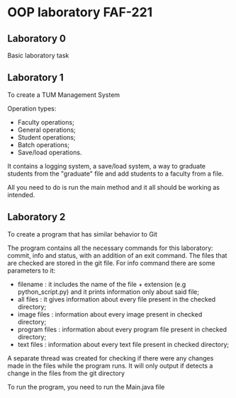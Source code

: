 # OOP laboratory FAF-221

## Laboratory 0
Basic laboratory task

## Laboratory 1
To create a TUM Management System

Operation types:
- Faculty operations;
- General operations;
- Student operations;
- Batch operations;
- Save/load operations.

It contains a logging system, a save/load system, a way to graduate students from the "graduate" file and add students to a faculty from a file.

All you need to do is run the main method and it all should be working as intended.

## Laboratory 2
To create a program that has similar behavior to Git

The program contains all the necessary commands for this laboratory: commit, info and status, with an addition of an exit command.
The files that are checked are stored in the git file.
For info command there are some parameters to it:
- filename : it includes the name of the file + extension (e.g python_script.py) and it prints information only about said file;
- all files : it gives information about every file present in the checked directory;
- image files : information about every image present in checked directory;
- program files : information about every program file present in checked directory;
- text files : information about every text file present in checked directory;

A separate thread was created for checking if there were any changes made in the files while the program runs. It will only output if detects a change in the files from the git directory

To run the program, you need to run the Main.java file